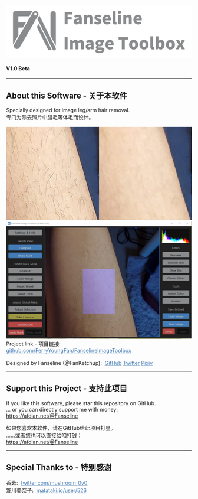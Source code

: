 ![Image](https://github.com/FerryYoungFan/FanselineImageToolbox/blob/master/Images/head.png)
#### V1.0 Beta


---
## About this Software - 关于本软件

Specially designed for image leg/arm hair removal.  
专门为除去照片中腿毛等体毛而设计。  
<br />
![Image](https://github.com/FerryYoungFan/FanselineImageToolbox/blob/master/Images/intro_compare.png)  
![Image](https://github.com/FerryYoungFan/FanselineImageToolbox/blob/master/Images/DEMO.png)  
Project link - 项目链接:  
<a href="https://github.com/FerryYoungFan/FanselineImageToolbox"><font color=#437BB5><u>github.com/FerryYoungFan/FanselineImageToolbox</u></font></a>  
<br />
Designed by Fanseline (@FanKetchup):&nbsp;
<a href="https://github.com/FerryYoungFan"><font color=#437BB5><u>GitHub</u></font></a>
<a href="https://twitter.com/FanKetchup"><font color=#437BB5><u>Twitter</u></font></a>
<a href="https://www.pixiv.net/users/22698030"><font color=#437BB5><u>Pixiv</u></font></a>
<br />

---
## Support this Project - 支持此项目

If you like this software, please star this repository on GitHub.  
... or you can directly support me with money:  
<a href="https://afdian.net/@Fanseline"><font color=#437BB5><u>https://afdian.net/@Fanseline</u></font></a>

如果您喜欢本软件，请在GitHub给此项目打星。  
……或者您也可以直接给咱打钱：  
<a href="https://afdian.net/@Fanseline"><font color=#437BB5><u>https://afdian.net/@Fanseline</u></font></a>

---
## Special Thanks to - 特别感谢

香菇:&nbsp;
<a href="https://twitter.com/mushroom_0v0"><font color=#437BB5><u>twitter.com/mushroom_0v0</u></font></a>  
笈川美奈子:&nbsp;
<a href="https://www.matataki.io/user/526"><font color=#437BB5><u>matataki.io/user/526</u></font></a>
